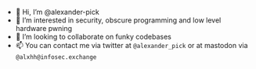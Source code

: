 - 👋 Hi, I’m @alexander-pick
- 👀 I’m interested in security, obscure programming and low level hardware pwning
- 💞️ I’m looking to collaborate on funky codebases
- 📫 You can contact me via twitter at `@alexander_pick` or at mastodon via `@alxhh@infosec.exchange`

<!---
alexander-pick/alexander-pick is a ✨ special ✨ repository because its `README.md` (this file) appears on your GitHub profile.
You can click the Preview link to take a look at your changes.
--->
